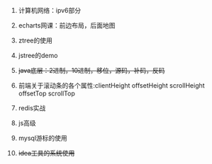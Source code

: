 1.  计算机网络：ipv6部分
    
2.  echarts网课：前边布局，后面地图
    
3.  ztree的使用
    
4.  jstree的demo
    
5.  ~~java底层：2进制，10进制，移位，源码，补码，反码~~
    
6.  前端关于滚动条的各个属性:clientHeight offsetHeight scrollHeight offsetTop scrollTop
    
7.  redis实战
    
8.  js高级
    
9.  mysql游标的使用
    
10.  ~~idea工具的系统使用~~